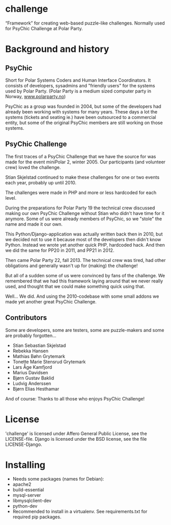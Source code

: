 # challenge

“Framework” for creating web-based puzzle-like challenges.
Normally used for PsyChic Challenge at Polar Party.


# Background and history

## PsyChic

Short for Polar Systems Coders and Human Interface Coordinators.
It consists of developers, sysadmins and "friendly users" for the systems used
by Polar Party.
(Polar Party is a medium sized computer party in Norway, www.polarparty.no)

PsyChic as a group was founded in 2004, but some of the developers had already
been working with systems for many years.
These days a lot the systems (tickets and seating ie.) have been outsourced to
a commercial entity, but some of the original PsyChic members are still working
on those systems.


## PsyChic Challenge

The first traces of a PsyChic Challenge that we have the source for was made
for the event miniPolar 2, winter 2005.
Our participants (and volunteer crew) loved the challenge.

Stian Skjelstad continued to make these challenges for one or two events each
year, probably up until 2010.

The challenges were made in PHP and more or less hardcoded for each level.

During the preparations for Polar Party 19 the technical crew discussed making
our own PsyChic Challenge without Stian who didn't have time for it anymore.
Some of us were already members of PsyChic, so we "stole" the name and made it
our own.

This Python/Django-application was actually written back then in 2010, but 
we decided not to use it because most of the developers then didn't know
Python. Instead we wrote yet another quick PHP, hardcoded hack.
And then we did the same for PP20 in 2011, and PP21 in 2012.

Then came Polar Party 22, fall 2013.
The technical crew was tired, had other obligations and generally wasn't up
for (making) the challenge!

But all of a sudden some of us were convinced by fans of the challenge.
We remembered that we had this framework laying around that we never really
used, and thought that we could make something quick using that.

Well... We did. And using the 2010-codebase with some small addons we made
yet another great PsyChic Challenge.


## Contributors

Some are developers, some are testers, some are puzzle-makers and some are
probably forgotten...

* Stian Sebastian Skjelstad
* Rebekka Hansen
* Mathias Bøhn Grytemark
* Tonette Marie Stensrud Grytemark
* Lars Åge Kamfjord
* Marius Davidsen
* Bjørn Gustav Baklid
* Ludvig Anderssen
* Bjørn Elias Hesthamar

And of course: Thanks to all those who enjoys PsyChic Challenge!

# License

'challenge' is licensed under Affero General Public License, see the LICENSE-file.
Django is licensed under the BSD license, see the file LICENSE-Django.

# Installing

* Needs some packages (names for Debian):
 * apache2
 * build-essential
 * mysql-server
 * libmysqlclient-dev
 * python-dev
* Recommended to install in a virtualenv. See requirements.txt for required pip packages.
